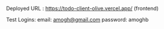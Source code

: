 Deployed URL : https://todo-client-olive.vercel.app/ (frontend)

Test Logins:
email: amogh@gmail.com
password: amoghb
